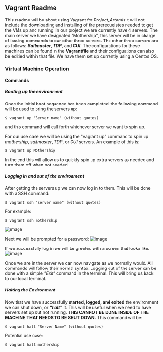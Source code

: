 ## Vagrant Readme  

This readme will be about using Vagrant for *Project_Artemis* it will not include the downloading and installing of the prerequeistes needed to get the VMs up and running. In our project we are currently have 4 servers. The main server we have designated "Mothership", this server will be in charge of issuing commands to our other three servers. The other three servers are as follows: ***Saltmaster***, ***TDP***, and ***CUI***. The configurations for these machines can be found in the **Vagrantfile** and their configuations can also be editied within that file. We have them set up currently using a Centos OS.
### Virtual Machine Operation

####  Commands

##### **Booting up the environment**
Once the initial boot sequence has been completed, the following command will be used to bring the servers up:
```
$ vagrant up "Server name" (without quotes)
```
and this command will call forth whichever server we want to spin up.

For our use case we will be using the "vagrant up" command to spin up *mothership*, *saltmaster*, *TDP*, or *CUI* servers. An example of this is:
```
$ vagrant up Mothership
```
In the end this will allow us to quickly spin up extra servers as needed and turn them off when not needed.

##### **Logging in and out of the environment**
After getting the servers up we can now log in to them. This will be done with a SSH command:
```
$ vagrant ssh "server name" (without quotes)
```
For example:
```
$ vagrant ssh mothership
```
![image](https://user-images.githubusercontent.com/114712045/202923209-fb5e7fc7-4b69-47ad-b577-e05f39d21515.png)

Next we will be prompted for a password:
![image](https://user-images.githubusercontent.com/114712045/202923285-c5f76c83-7233-4810-897e-d6b826183a32.png)

If we successfully log in we will be greeted with a screen that looks like:
![image](https://user-images.githubusercontent.com/114712045/202923425-d178b9b6-ed8d-42f6-8db3-ca4cdc26dcc3.png)


Once we are in the server we can now navigate as we normally would. All commands will follow their normal syntax. Logging out of the server can be done with a simple *"Exit"* command in the terminal. This will bring us back to our local terminal. 
##### **Halting the Environment**
Now that we have successfully **started, logged, and exited** the environment we can shut down, or ***"halt"*** it. This will be useful when we need to have servers set up but not running. **THIS CANNOT BE DONE INSIDE OF THE MACHINE THAT NEEDS TO BE SHUT DOWN.**
This command will be:
```
$ vagrant halt "Server Name" (without quotes)
```
Potential use case:
```
$ vagrant halt mothership
```
